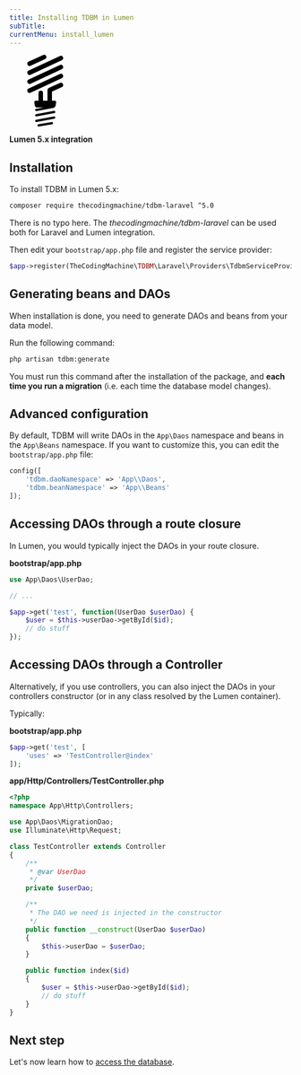 ```yaml
---
title: Installing TDBM in Lumen
subTitle: 
currentMenu: install_lumen
---
```

<div class="text-center">
<svg xmlns="http://www.w3.org/2000/svg" class="iconic iconic-lightbulb" width="128" height="128" viewBox="0 0 128 128">
  <g class="iconic-metadata">
    <title>Lightbulb</title>
  </g>
  <defs>
    <clipPath id="iconic-size-lg-lightbulb-clip-0">
      <path d="M16.583 94h33.417v2.667l-39.083 6.375-.333-6.417z"></path>
    </clipPath>
    <clipPath id="iconic-size-lg-lightbulb-clip-1">
      <path d="M64 57l-14.5 8.25v16.75h-34.25l-1.5-16 50.25-23z"></path>
    </clipPath>
  </defs>
  <g data-width="64" data-height="128" class="iconic-lightbulb-lg iconic-container iconic-lg" display="inline" transform="translate(32)">
    <path stroke="#000" stroke-width="4" stroke-linecap="round" stroke-linejoin="round" class="iconic-lightbulb-screw iconic-lightbulb-screw-4 iconic-property-accent iconic-property-stroke" d="M44 122l-23.834 4.001"></path>
    <path stroke="#000" stroke-width="4" stroke-linecap="round" class="iconic-lightbulb-screw iconic-lightbulb-screw-3 iconic-property-accent iconic-property-stroke" d="M48 112l-32 6" fill="none"></path>
    <path stroke="#000" stroke-width="4" stroke-linecap="round" class="iconic-lightbulb-screw iconic-lightbulb-screw-2 iconic-property-accent iconic-property-stroke" d="M48 102l-32 6" fill="none"></path>
    <path clip-path="url(#iconic-size-lg-lightbulb-clip-0)" stroke="#000" stroke-width="4" stroke-linecap="round" class="iconic-lightbulb-screw iconic-lightbulb-screw-1 iconic-property-accent iconic-property-stroke" d="M48 92.5l-32 6" fill="none"></path>
    <path clip-path="url(#iconic-size-lg-lightbulb-clip-1)" stroke="#000" stroke-width="8" stroke-linecap="round" stroke-linejoin="round" class="iconic-lightbulb-coil iconic-lightbulb-coil-6 iconic-property-stroke" d="M60 54l-20 9v18.75" fill="none"></path>
    <path clip-path="url(#iconic-size-lg-lightbulb-clip-1)" stroke="#000" stroke-width="8" stroke-linecap="round" stroke-linejoin="round" class="iconic-lightbulb-coil iconic-lightbulb-coil-5 iconic-property-stroke" d="M24 68v13.75" fill="none"></path>
    <path d="M47 94h-30c-1.657 0-3.221-1.325-3.493-2.959l-1.014-6.082c-.272-1.634.85-2.959 2.507-2.959h34c1.657 0 2.779 1.325 2.507 2.959l-1.014 6.082c-.272 1.634-1.836 2.959-3.493 2.959z" class="iconic-lightbulb-base iconic-property-fill"></path>
    <path stroke="#000" stroke-width="8" stroke-linecap="round" stroke-linejoin="round" class="iconic-lightbulb-coil iconic-lightbulb-coil-4 iconic-property-stroke" d="M60 38l-56 26" fill="none"></path>
    <path stroke="#000" stroke-width="8" stroke-linecap="round" stroke-linejoin="round" class="iconic-lightbulb-coil iconic-lightbulb-coil-3 iconic-property-stroke" d="M60 22l-56 26" fill="none"></path>
    <path stroke="#000" stroke-width="8" stroke-linecap="round" stroke-linejoin="round" class="iconic-lightbulb-coil iconic-lightbulb-coil-2 iconic-property-stroke" d="M60 6l-56 26" fill="none"></path>
    <path stroke="#000" stroke-width="8" stroke-linecap="round" stroke-linejoin="round" class="iconic-lightbulb-coil iconic-lightbulb-coil-1 iconic-property-stroke" d="M30 4.114l-26 11.886" fill="none"></path>
  </g>
  <g data-width="16" data-height="32" class="iconic-lightbulb-md iconic-container iconic-md" display="none" transform="scale(4) translate(8)">
    <path stroke="#000" stroke-linecap="round" class="iconic-lightbulb-screw iconic-lightbulb-screw-4 iconic-property-accent iconic-property-stroke" d="M5.5 31.5l5-1.429" fill="none"></path>
    <path stroke="#000" stroke-linecap="round" class="iconic-lightbulb-screw iconic-lightbulb-screw-3 iconic-property-accent iconic-property-stroke" d="M4.5 29.5l7-2" fill="none"></path>
    <path stroke="#000" stroke-linecap="round" class="iconic-lightbulb-screw iconic-lightbulb-screw-2 iconic-property-accent iconic-property-stroke" d="M4.5 27.5l7-2" fill="none"></path>
    <path stroke="#000" stroke-linecap="round" class="iconic-lightbulb-screw iconic-lightbulb-screw-1 iconic-property-accent iconic-property-stroke" d="M4.5 25.5l7-2" fill="none"></path>
    <path stroke="#000" stroke-width="3" stroke-linecap="round" stroke-linejoin="round" class="iconic-lightbulb-coil iconic-lightbulb-coil-5 iconic-property-stroke" d="M12.5 18.5l-2 1v3.5" fill="none"></path>
    <path stroke="#000" stroke-width="3" stroke-linecap="round" stroke-linejoin="round" class="iconic-lightbulb-coil iconic-lightbulb-coil-4 iconic-property-stroke" d="M5.5 23v-1.5" fill="none"></path>
    <path stroke="#000" stroke-width="3" stroke-linecap="round" class="iconic-lightbulb-coil iconic-lightbulb-coil-3 iconic-property-stroke" d="M14.5 11.5l-13 6" fill="none"></path>
    <path stroke="#000" stroke-width="3" stroke-linecap="round" class="iconic-lightbulb-coil iconic-lightbulb-coil-2 iconic-property-stroke" d="M14.5 5.5l-13 6" fill="none"></path>
    <path stroke="#000" stroke-width="3" stroke-linecap="round" class="iconic-lightbulb-coil iconic-lightbulb-coil-1 iconic-property-stroke" d="M10.5 1.5l-9 4" fill="none"></path>
    <path d="M11 25h-6c-.552 0-1.142-.425-1.316-.949l-.367-1.103c-.175-.524.131-.949.684-.949h8c.552 0 .858.425.684.949l-.367 1.103c-.175.524-.764.949-1.316.949z" class="iconic-lightbulb-base iconic-property-fill"></path>
  </g>
  <g data-width="10" data-height="16" class="iconic-lightbulb-sm iconic-container iconic-sm" display="none" transform="scale(8) translate(3)">
    <path d="M7 14c0 1.105-.895 2-2 2s-2-.895-2-2" class="iconic-lightbulb-screw iconic-property-accent iconic-property-fill"></path>
    <path stroke="#000" stroke-width="2" stroke-linecap="round" stroke-linejoin="round" class="iconic-lightbulb-coil iconic-lightbulb-coil-4 iconic-property-stroke" d="M8 8l-2 1v2" fill="none"></path>
    <path stroke="#000" stroke-width="2" stroke-linecap="round" stroke-linejoin="round" class="iconic-lightbulb-coil iconic-lightbulb-coil-3 iconic-property-stroke" d="M4 10.5v.5" fill="none"></path>
    <path stroke="#000" stroke-width="2" stroke-linecap="round" stroke-linejoin="round" class="iconic-lightbulb-coil iconic-lightbulb-coil-2 iconic-property-stroke" d="M1 8l8-4" fill="none"></path>
    <path stroke="#000" stroke-width="2" stroke-linecap="round" class="iconic-lightbulb-coil iconic-lightbulb-coil-1 iconic-property-stroke" d="M7 1l-6 3" fill="none"></path>
    <path d="M1.776 12.553l-.553-1.106c-.123-.247 0-.447.276-.447h7c.276 0 .4.2.276.447l-.553 1.106c-.124.247-.448.447-.724.447h-5c-.276 0-.6-.2-.724-.447z" class="iconic-lightbulb-base iconic-property-fill"></path>
  </g>
</svg>

<p><strong>Lumen 5.x integration</strong></p>
</div>


## Installation

To install TDBM in Lumen 5.x:

```bash
composer require thecodingmachine/tdbm-laravel ^5.0
```

<div class="alert alert-info">There is no typo here. The <i>thecodingmachine/tdbm-laravel</i> can be used both for Laravel and Lumen integration.</div>


Then edit your `bootstrap/app.php` file and register the  service provider:

```php
$app->register(TheCodingMachine\TDBM\Laravel\Providers\TdbmServiceProvider::class);
```

## Generating beans and DAOs

When installation is done, you need to generate DAOs and beans from your data model.

Run the following command:

```bash
php artisan tdbm:generate
```

<div class="alert alert-danger">You must run this command after the installation of the package, and <strong>each time you run a migration</strong> (i.e. each time the database model changes).</div>

## Advanced configuration

By default, TDBM will write DAOs in the `App\Daos` namespace and beans in the `App\Beans` namespace.
If you want to customize this, you can edit the `bootstrap/app.php` file:

```php
config([
    'tdbm.daoNamespace' => 'App\\Daos',
    'tdbm.beanNamespace' => 'App\\Beans'    
]);
```

Accessing DAOs through a route closure
--------------------------------------

In Lumen, you would typically inject the DAOs in your route closure.

**bootstrap/app.php**
```php
use App\Daos\UserDao;

// ...

$app->get('test', function(UserDao $userDao) {
    $user = $this->userDao->getById($id);
    // do stuff
});
```


Accessing DAOs through a Controller
-----------------------------------

Alternatively, if you use controllers, you can also inject the DAOs in your controllers constructor (or in any class resolved by the Lumen container).

Typically:

**bootstrap/app.php**
```php
$app->get('test', [
    'uses' => 'TestController@index'
]);
```

**app/Http/Controllers/TestController.php**
```php
<?php
namespace App\Http\Controllers;

use App\Daos\MigrationDao;
use Illuminate\Http\Request;

class TestController extends Controller
{
    /**
     * @var UserDao
     */
    private $userDao;

    /**
     * The DAO we need is injected in the constructor
     */
    public function __construct(UserDao $userDao)
    {
        $this->userDao = $userDao;
    }

    public function index($id)
    {
        $user = $this->userDao->getById($id);
        // do stuff
    }
}
```


Next step
---------

Let's now learn how to [access the database](quickstart.md).
